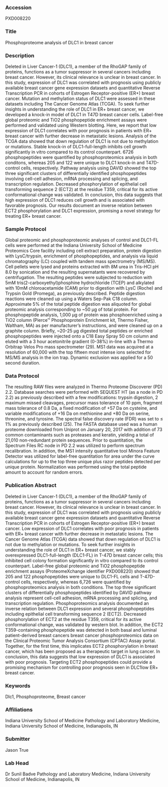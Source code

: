### Accession
PXD008220

### Title
Phosphoproteome analysis of DLC1 in breast cancer

### Description
Deleted in Liver Cancer-1 (DLC1), a member of the RhoGAP family of proteins, functions as a tumor suppressor in several cancers including breast cancer. However, its clinical relevance is unclear in breast cancer. In this study, expression of DLC1 was correlated with prognosis using publicly available breast cancer gene expression datasets and quantitative Reverse Transcription PCR in cohorts of Estrogen Receptor-positive (ER+) breast cancer. Mutation and methylation status of DLC1 were assessed in these datasets including The Cancer Genome Atlas (TCGA). To seek further insights in understanding the role of DLC1 in ER+ breast cancer, we developed a knock-in model of DLC1 in T47D breast cancer cells. Label-free global proteomic and TiO2 phosphopeptide enrichment assays were performed and validated using Western blotting. Here, we report that low expression of DLC1 correlates with poor prognosis in patients with ER+ breast cancer with further decrease in metastatic lesions. Analysis of the TCGA data showed that down regulation of DLC1 is not due to methylation or mutations. Stable knock-in of DLC1-full-length inhibits cell growth significantly in vitro compared to its control counterpart. 6726 phosphopeptides were quantified by phosphoproteomics analysis in both conditons, whereas 205 and 122 were unique to DLC1 knock-in and T47D-control cells, respectively. Pathway analysis using DAVID showed the top three significant clusters of differentially identified phosphopeptides involving cell-cell adhesion, mRNA processing and splicing, and transcription regulation. Decreased phosphorylation of epithelial cell transforming sequence 2 (ECT2) at the residue T359, critical for its active conformational change was validated. In conclusion, this data suggests that high expression of DLC1 reduces cell growth and is associated with favorable prognosis. Our results document an inverse relation between ECT2 phosphorylation and DLC1 expression, promising a novel strategy for treating ER+ breast cancer.

### Sample Protocol
Global proteomic and phosphoproteomic analyses of control and DLC1-FL cells were performed at the Indiana University School of Medicine Proteomics Core facility including cell extract preparation, protein digestion with LysC/trypsin, enrichment of phosphopeptides, and analysis via liquid chromatography (LC) coupled with tandem mass spectrometry (MS/MS). Cell pellets were lysed and proteins extracted with 8M urea in Tris-HCl pH 8.0 by sonication and the resulting supernatants were recovered by centrifugation. The resulting peptides were subjected to reduction with 5mM tris(2-carboxyethyl)phosphine hydrochloride (TCEP) and alkylated with 10mM chloroacetamide (CAM) prior to digestion with LysC (Roche) and Trypsin Gold (Promega), as previously described. Peptide digestion reactions were cleaned up using a Waters Sep-Pak C18 column. Approximate 5% of the total peptide digestion was aliquoted for global proteomic analysis corresponding to ~50 µg of total protein. For phosphopeptide analysis, 1,000 µg of protein was phosphoenriched using a TiO2 column (Pierce™ Phosphoprotein Enrichment kit, Thermo Fisher, Waltham, MA) as per manufacturer’s instructions, and were cleaned up on a graphite column. Briefly, ~20-25 µg digested total peptides or enriched phosphopeptides were injected onto a C18 Easy Spray 50 cm column and eluted with a 3 hour acetonitrile gradient (0-38%) in-line with a Thermo Orbitrap Velos Pro mass spectrometer (29). MS1 data was acquired at a resolution of 60,000 with the top fifteen most intense ions selected for MS/MS analysis in the ion trap. Dynamic exclusion was applied for a 50 second duration.

### Data Protocol
The resulting RAW files were analyzed in Thermo Proteome Discoverer (PD) 2.2. Database searches were performed with SEQUEST HT (as a node in PD 2.2)  as previously described with a few modifications: trypsin digestion, 2 maximum missed cleavages, precursor mass tolerance of 10 ppm, fragment mass tolerance of 0.8 Da, a fixed modification of +57 Da on cysteine, and variable modifications of +16 Da on methionine and +80 Da on serine, threonine, and tyrosine. The spectral false discovery rate (FDR) was set to ≤ 1% as previously described (25). The FASTA database used was a human proteome downloaded from Uniprot on January 20, 2017 with addition of 73 common contaminants such as proteases and keratin, yielding a total of 21,010 non-redundant protein sequences. Prior to quantitation, the Spectrum Files RC node in PD 2.2 was utilized to perform spectrum recalibration.  In addition, the MS1 intensity quantitative tool Minora Feature Detector was utilized for label-free quantitation for area under the curve calculations for up to the top three unique plus razor peptides detected per unique protein. Normalization was performed using the total peptide amount to account for random errors.

### Publication Abstract
Deleted in Liver Cancer-1 (DLC1), a member of the RhoGAP family of proteins, functions as a tumor suppressor in several cancers including breast cancer. However, its clinical relevance is unclear in breast cancer. In this study, expression of DLC1 was correlated with prognosis using publicly available breast cancer gene expression datasets and quantitative Reverse Transcription PCR in cohorts of Estrogen Receptor-positive (ER+) breast cancer. Low expression of DLC1 correlates with poor prognosis in patients with ER+ breast cancer with further decrease in metastatic lesions. The Cancer Genome Atlas (TCGA) data showed that down regulation of DLC1 is not due to methylation or mutations. To seek further insights in understanding the role of DLC1 in ER+ breast cancer, we stably overexpressed DLC1-full-length (DLC1-FL) in T-47D breast cancer cells; this inhibited cell colony formation significantly in vitro compared to its control counterpart. Label-free global proteomic and TiO2 phosphopeptide enrichment assays (ProteomeXchange identifier PXD008220) showed that 205 and 122 phosphopeptides were unique to DLC1-FL cells and T-47D-control cells, respectively, whereas 6,726 were quantified by phosphoproteomics analysis in both conditions. The top three significant clusters of differentially phosphopeptides identified by DAVID pathway analysis represent cell-cell adhesion, mRNA processing and splicing, and transcription regulation. Phosphoproteomics analysis documented an inverse relation between DLC1 expression and several phosphopeptides including epithelial cell transforming sequence 2 (ECT2). Decreased phosphorylation of ECT2 at the residue T359, critical for its active conformational change, was validated by western blot. In addition, the ECT2 T359-containing phosphopeptide was detected in both basal and luminal patient-derived breast cancers breast cancer phosphoproteomics data on the Clinical Proteomic Tumor Analysis Consortium (CPTAC) Assay portal. Together, for the first time, this implicates ECT2 phosphorylation in breast cancer, which has been proposed as a therapeutic target in lung cancer. In conclusion, this data suggests that low expression of DLC1 is associated with poor prognosis. Targeting ECT2 phosphopeptides could provide a promising mechanism for controlling poor prognosis seen in DLC1low ER+ breast cancer.

### Keywords
Dlc1, Phosphoproteome, Breast cancer

### Affiliations
Indiana University School of Medicine
Pathology and Laboratory Medicine, Indiana University School of Medicine, Indianapolis, IN

### Submitter
Jason True

### Lab Head
Dr Sunil Badve
Pathology and Laboratory Medicine, Indiana University School of Medicine, Indianapolis, IN


